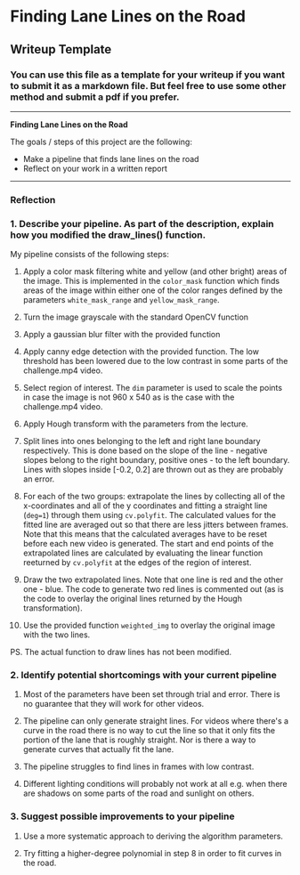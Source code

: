 # **Finding Lane Lines on the Road**

## Writeup Template

### You can use this file as a template for your writeup if you want to submit it as a markdown file. But feel free to use some other method and submit a pdf if you prefer.

---

**Finding Lane Lines on the Road**

The goals / steps of this project are the following:
* Make a pipeline that finds lane lines on the road
* Reflect on your work in a written report

---

### Reflection

### 1. Describe your pipeline. As part of the description, explain how you modified the draw_lines() function.

My pipeline consists of the following steps:

1. Apply a color mask filtering white and yellow (and other bright) areas of the image. This is implemented in the ``color_mask`` function which finds areas of the image within either one of the color ranges  defined by the parameters ``white_mask_range`` and ``yellow_mask_range``.

2. Turn the image grayscale with the standard OpenCV function

3. Apply a gaussian blur filter with the provided function

4. Apply canny edge detection with the provided function. The low threshold has been lowered due to the low contrast in some parts of the challenge.mp4 video.

5. Select region of interest. The ``dim`` parameter is used to scale the points in case the image is not 960 x 540 as is the case with the challenge.mp4 video.

6. Apply Hough transform with the parameters from the lecture.

7. Split lines into ones belonging to the left and right lane boundary respectively. This is done based on the slope of the line - negative slopes belong to the right boundary, positive ones - to the left boundary. Lines with slopes inside [-0.2, 0.2] are thrown out as they are probably an error.

8. For each of the two groups: extrapolate the lines by collecting all of the x-coordinates and all of the y coordinates and fitting a straight line (``deg=1``) through them using ``cv.polyfit``. The calculated values for the fitted line are averaged out so that there are less jitters between frames. Note that this means that the calculated averages have to be reset before each new video is generated. The start and end points of the extrapolated lines are calculated by evaluating the linear function reeturned by ``cv.polyfit`` at the edges of the region of interest.

9. Draw the two extrapolated lines. Note that one line is red and the other one - blue. The code to generate two red lines is commented out (as is the code to overlay the original lines returned by the Hough transformation).

10. Use the provided function ``weighted_img`` to overlay the original image with the two lines.

PS. The actual function to draw lines has not been modified.


### 2. Identify potential shortcomings with your current pipeline

1. Most of the parameters have been set through trial and error. There is no guarantee that they will work for other videos.

2. The pipeline can only generate straight lines. For videos where there's a curve in the road there is no way to cut the line so that it only fits the portion of the lane that is roughly straight. Nor is there a way to generate curves that actually fit the lane.

3. The pipeline struggles to find lines in frames with low contrast.

4. Different lighting conditions will probably not work at all e.g. when there are shadows on some parts of the road and sunlight on others.

### 3. Suggest possible improvements to your pipeline

1. Use a more systematic approach to deriving the algorithm parameters.

2. Try fitting a higher-degree polynomial in step 8 in order to fit curves in the road.


